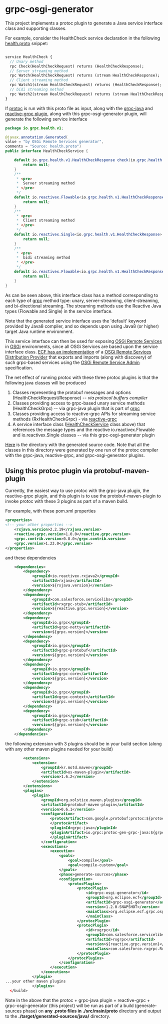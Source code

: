 # grpc-osgi-generator
This project implements a protoc plugin to generate a Java service interface class and supporting classes.

For example, consider the HealthCheck service declaration in the following [health.proto](https://github.com/ECF/grpc-RemoteServicesProvider/blob/master/examples/org.eclipse.ecf.examples.provider.grpc.health.api/src/main/proto/health.proto) snippet:

```proto

service HealthCheck {
  // Unary method
  rpc Check(HealthCheckRequest) returns (HealthCheckResponse);
  // Server streaming method
  rpc Watch(HealthCheckRequest) returns (stream HealthCheckResponse);
  // Client streaming method
  rpc Watch1(stream HealthCheckRequest) returns (HealthCheckResponse);
  // bidi streaming method
  rpc Watch2(stream HealthCheckRequest) returns (stream HealthCheckResponse);
}
```
If [protoc](https://developers.google.com/protocol-buffers) is run with this proto file as input, along with the [grpc-java](https://github.com/grpc/grpc-java) and [reactive-grpc plugin](https://github.com/salesforce/reactive-grpc), along with this grpc-osgi-generator plugin, will generate the following service interface

```java
package io.grpc.health.v1;

@javax.annotation.Generated(
value = "by OSGi Remote Services generator",
comments = "Source: health.proto")
public interface HealthCheckService {

    default io.grpc.health.v1.HealthCheckResponse check(io.grpc.health.v1.HealthCheckRequest request) {
        return null;
    }
    /**
     * <pre>
     *  Server streaming method
     * </pre>
     */
    default io.reactivex.Flowable<io.grpc.health.v1.HealthCheckResponse> watchServer(io.reactivex.Single<io.grpc.health.v1.HealthCheckRequest> request)  {
        return null;
    }
    /**
     * <pre>
     *  Client streaming method
     * </pre>
     */
    default io.reactivex.Single<io.grpc.health.v1.HealthCheckResponse> watchClient(io.reactivex.Flowable<io.grpc.health.v1.HealthCheckRequest> requests)  {
        return null;
    }
    /**
     * <pre>
     *  bidi streaming method
     * </pre>
     */
    default io.reactivex.Flowable<io.grpc.health.v1.HealthCheckResponse> watchBidi(io.reactivex.Flowable<io.grpc.health.v1.HealthCheckRequest> requests)  {
        return null;
    }
}
```
As can be seen above, this interface class has a method corresponding to each type of [grpc](https://grpc.io/) method type: unary, server-streaming, client-streaming, and bi-directional streaming.  The streaming methods use the Reactive Java types (Flowable and Single) in the service interface.

Note that the generated service interface uses the 'default' keyword provided by Java8 compiler, and so depends upon using Java8 (or higher) target Java runtime environment.

This service interface can then be used for exposing [OSGi Remote Services](https://docs.osgi.org/specification/osgi.cmpn/7.0.0/service.remoteservices.html) in [OSGi](https://www.osgi.org) environments, since all OSGi Services are based upon the service interface class.  [ECF has an implementation](https://wiki.eclipse.org/OSGi_Remote_Services_and_ECF) of a [OSGi Remote Services Distribution Provider](https://github.com/ECF/grpc-RemoteServicesProvider) that exports and imports (along with discovery) of such grpc-based services using the [OSGi Remote Service Admin](https://docs.osgi.org/specification/osgi.cmpn/7.0.0/service.remoteserviceadmin.html) specification.

The net effect of running protoc with these three protoc plugins is that the following java classes will be produced

1. Classes representing the protobuf messages and options (HealthCheckRequest/Response) -- *via protocol buffers compiler*
1. Classes providing access to grpc-based unary service methods (HealthCheckGrpc) -- via grpc-java plugin that is part of [grpc](https://github.com/grpc/)
1. Classes providing access to reactive-grpc APIs for streaming service methods (RxHealthCheckGrpc) - via [reactive-grpc](https://github.com/salesforce/reactive-grpc)
1. A service interface class ([HealthCheckService](https://github.com/ECF/grpc-RemoteServicesProvider/blob/master/examples/org.eclipse.ecf.examples.provider.grpc.health.api/src/main/java/io/grpc/health/v1/HealthCheckService.java) class above) that references the message types and the reactive io.reactivex.Flowable and io.reactivex.Single classes -- via this grpc-osgi-generator plugin

[Here](https://github.com/ECF/grpc-RemoteServicesProvider/tree/master/examples/org.eclipse.ecf.examples.provider.grpc.health.api/src/main/java/io/grpc/health/v1) is the directory with the generated source code.  Note that all the classes in this directory were generated by one run of the protoc compiler with the grpc-java, reactive-grpc, and grpc-osgi-generator plugins.

## Using this protoc plugin via protobuf-maven-plugin

Currently, the easiest way to use protoc with the grpc-java plugin, the reactive-grpc plugin, and this plugin is to use the protobuf-maven-plugin to invoke protoc with these 3 plugins as part of a maven build.

For example, with these pom.xml properties

```xml
<properties>
<!-- your other properties -->
	<rxjava.version>2.2.19</rxjava.version>
	<reactive.grpc.version>1.0.0</reactive.grpc.version>
	<grpc.contrib.version>0.8.0</grpc.contrib.version>
	<grpc.version>1.23.0</grpc.version>
</properties>
```

and these dependencies 

```xml
	<dependencies>
		<dependency>
			<groupId>io.reactivex.rxjava2</groupId>
			<artifactId>rxjava</artifactId>
			<version>${rxjava.version}</version>
		</dependency>
		<dependency>
			<groupId>com.salesforce.servicelibs</groupId>
			<artifactId>rxgrpc-stub</artifactId>
			<version>${reactive.grpc.version}</version>
		</dependency>
		<dependency>
			<groupId>io.grpc</groupId>
			<artifactId>grpc-netty</artifactId>
			<version>${grpc.version}</version>
		</dependency>
		<dependency>
			<groupId>io.grpc</groupId>
			<artifactId>grpc-protobuf</artifactId>
			<version>${grpc.version}</version>
		</dependency>
		<dependency>
			<groupId>io.grpc</groupId>
			<artifactId>grpc-core</artifactId>
			<version>${grpc.version}</version>
		</dependency>
		<dependency>
			<groupId>io.grpc</groupId>
			<artifactId>grpc-context</artifactId>
			<version>${grpc.version}</version>
		</dependency>
		<dependency>
			<groupId>io.grpc</groupId>
			<artifactId>grpc-stub</artifactId>
			<version>${grpc.version}</version>
		</dependency>
	</dependencies>
```

the following extension with 3 plugins should be in your build section (along with any other maven plugins needed for your build)

```xml
		<extensions>
			<extension>
				<groupId>kr.motd.maven</groupId>
				<artifactId>os-maven-plugin</artifactId>
				<version>1.6.2</version>
			</extension>
		</extensions>
		<plugins>
			<plugin>
				<groupId>org.xolstice.maven.plugins</groupId>
				<artifactId>protobuf-maven-plugin</artifactId>
				<version>0.6.1</version>
				<configuration>
					<protocArtifact>com.google.protobuf:protoc:${protoc.version}:exe:${os.detected.classifier}
					</protocArtifact>
					<pluginId>grpc-java</pluginId>
					<pluginArtifact>io.grpc:protoc-gen-grpc-java:${grpc.version}:exe:${os.detected.classifier}
					</pluginArtifact>
				</configuration>
				<executions>
					<execution>
						<goals>
							<goal>compile</goal>
							<goal>compile-custom</goal>
						</goals>
						<phase>generate-sources</phase>
						<configuration>
							<protocPlugins>
								<protocPlugin>
									<id>grpc-osgi-generator</id>
									<groupId>org.eclipse.ecf</groupId>
									<artifactId>grpc-osgi-generator</artifactId>
									<version>1.2.0-SNAPSHOT</version>
									<mainClass>org.eclipse.ecf.grpc.osgigenerator.OSGiGenerator
									</mainClass>
								</protocPlugin>
                                <protocPlugin>
                                    <id>rxgrpc</id>
                                    <groupId>com.salesforce.servicelibs</groupId>
                                    <artifactId>rxgrpc</artifactId>
                                    <version>${reactive.grpc.version}</version>
                                    <mainClass>com.salesforce.rxgrpc.RxGrpcGenerator</mainClass>
                                </protocPlugin>
							</protocPlugins>
						</configuration>
					</execution>
				</executions>
			</plugin>
...your other maven plugins
            </plugins>
  </build>
```
Note in the above that the protoc + grpc-java plugin + reactive-grpc + grpc-osgi-generator (this project) will be run as part of a build (generate-sources phase) on **any .proto files in ./src/main/proto** directory and output to the **./target/generated-sources/java/** directory.  

